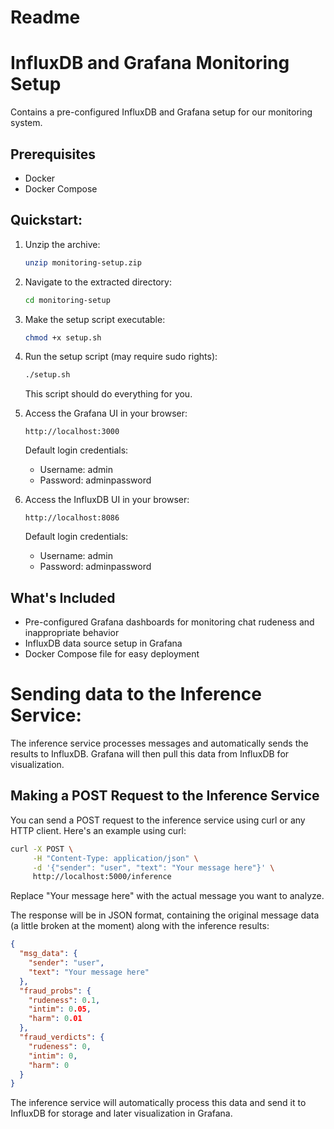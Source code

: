 # Readme

# InfluxDB and Grafana Monitoring Setup

Contains a pre-configured InfluxDB and Grafana setup for our monitoring system. 

## Prerequisites

- Docker
- Docker Compose

## Quickstart:

1. Unzip the archive:
    
    ```bash
    unzip monitoring-setup.zip
    ```
    
2. Navigate to the extracted directory:
    
    ```bash
    cd monitoring-setup
    ```
    
3. Make the setup script executable:
    
    ```bash
    chmod +x setup.sh
    ```
    
4. Run the setup script (may require sudo rights):
    
    ```bash
    ./setup.sh
    ```
    
    This script should do everything for you.
    
5. Access the Grafana UI in your browser:
    
    ```
    http://localhost:3000
    ```
    
    Default login credentials:
    
    - Username: admin
    - Password: adminpassword
6. Access the InfluxDB UI in your browser:
    
    ```
    http://localhost:8086
    ```
    
    Default login credentials:
    
    - Username: admin
    - Password: adminpassword

## What's Included

- Pre-configured Grafana dashboards for monitoring chat rudeness and inappropriate behavior
- InfluxDB data source setup in Grafana
- Docker Compose file for easy deployment

# Sending data to the Inference Service:

The inference service processes messages and automatically sends the results to InfluxDB. Grafana will then pull this data from InfluxDB for visualization.

## Making a POST Request to the Inference Service

You can send a POST request to the inference service using curl or any HTTP client. Here's an example using curl:

```bash
curl -X POST \
     -H "Content-Type: application/json" \
     -d '{"sender": "user", "text": "Your message here"}' \
     http://localhost:5000/inference
```

Replace "Your message here" with the actual message you want to analyze.

The response will be in JSON format, containing the original message data (a little broken at the moment) along with the inference results:

```json
{
  "msg_data": {
    "sender": "user",
    "text": "Your message here"
  },
  "fraud_probs": {
    "rudeness": 0.1,
    "intim": 0.05,
    "harm": 0.01
  },
  "fraud_verdicts": {
    "rudeness": 0,
    "intim": 0,
    "harm": 0
  }
}
```

The inference service will automatically process this data and send it to InfluxDB for storage and later visualization in Grafana.